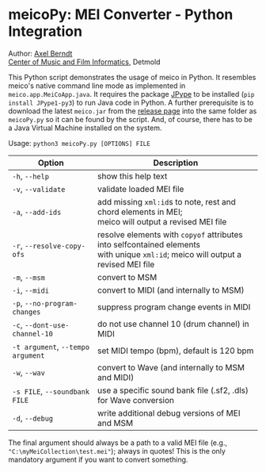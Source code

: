 # meicoPy: MEI Converter - Python Integration

Author: [Axel Berndt](https://github.com/axelberndt)<br>
[Center of Music and Film Informatics](http://www.cemfi.de/), Detmold

This Python script demonstrates the usage of meico in Python. It resembles meico's native command line mode as implemented in `meico.app.MeiCoApp.java`. It requires the package [JPype](https://github.com/originell/jpype) to be installed (`pip install JPype1-py3`) to run Java code in Python. A further prerequisite is to download the latest `meico.jar` from the [release page](https://github.com/cemfi/meico/releases/latest) into the same folder as `meicoPy.py` so it can be found by the script. And, of course, there has to be a Java Virtual Machine installed on the system.

Usage: `python3 meicoPy.py [OPTIONS] FILE`

| Option                            | Description                                                                                                                      |
|-----------------------------------|----------------------------------------------------------------------------------------------------------------------------------|
| `-h`, `--help`                    | show this help text                                                                                                              |
| `-v`, `--validate`                | validate loaded MEI file                                                                                                         |
| `-a`, `--add-ids`                 | add missing `xml:id`s to note, rest and chord elements in MEI;<br>meico will output a revised MEI file                              |
| `-r`, `--resolve-copy-ofs`        | resolve elements with `copyof` attributes into selfcontained elements<br>with unique `xml:id`; meico will output a revised MEI file |
| `-m`, `--msm`                     | convert to MSM                                                                                                                   |
| `-i`, `--midi`                    | convert to MIDI (and internally to MSM)                                                                                          |
| `-p`, `--no-program-changes`      | suppress program change events in MIDI                                                                                           |
| `-c`, `--dont-use-channel-10`     | do not use channel 10 (drum channel) in MIDI                                                                                     |
| `-t argument`, `--tempo argument` | set MIDI tempo (bpm), default is 120 bpm                                                                                         |
| `-w`, `--wav`                     | convert to Wave (and internally to MSM and MIDI)                                                                                 |
| `-s FILE`, `--soundbank FILE`     | use a specific sound bank file (.sf2, .dls) for Wave conversion                                                                  |
| `-d`, `--debug`                   | write additional debug versions of MEI and MSM                                                                                   |


The final argument should always be a path to a valid MEI file (e.g., `"C:\myMeiCollection\test.mei"`); always in quotes! This is the only mandatory argument if you want to convert something.